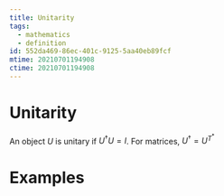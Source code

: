 ```yaml
---
title: Unitarity
tags:
  - mathematics
  - definition
id: 552da469-86ec-401c-9125-5aa40eb89fcf
mtime: 20210701194908
ctime: 20210701194908
---
```


# Unitarity

An object $U$ is unitary if $U^\dagger U=I$.
For matrices, $U^\dagger= U^T^*$

# Examples
